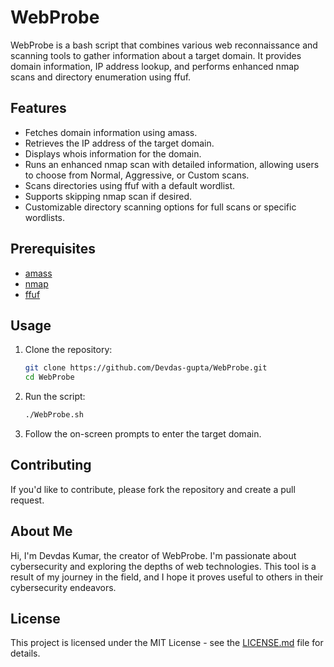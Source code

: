 # WebProbe

WebProbe is a bash script that combines various web reconnaissance and scanning tools to gather information about a target domain. It provides domain information, IP address lookup, and performs enhanced nmap scans and directory enumeration using ffuf.

## Features

- Fetches domain information using amass.
- Retrieves the IP address of the target domain.
- Displays whois information for the domain.
- Runs an enhanced nmap scan with detailed information, allowing users to choose from Normal, Aggressive, or Custom scans.
- Scans directories using ffuf with a default wordlist.
- Supports skipping nmap scan if desired.
- Customizable directory scanning options for full scans or specific wordlists.

## Prerequisites

- [amass](https://github.com/OWASP/Amass)
- [nmap](https://nmap.org/)
- [ffuf](https://github.com/ffuf/ffuf)

## Usage

1. Clone the repository:

    ```bash
    git clone https://github.com/Devdas-gupta/WebProbe.git
    cd WebProbe
    ```

2. Run the script:

    ```bash
    ./WebProbe.sh
    ```

3. Follow the on-screen prompts to enter the target domain.

## Contributing

If you'd like to contribute, please fork the repository and create a pull request.

## About Me

Hi, I'm Devdas Kumar, the creator of WebProbe. I'm passionate about cybersecurity and exploring the depths of web technologies. This tool is a result of my journey in the field, and I hope it proves useful to others in their cybersecurity endeavors.

## License

This project is licensed under the MIT License - see the [LICENSE.md](LICENSE.md) file for details.
